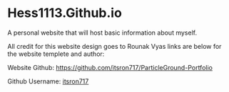 # Hess1113.Github.io
 A personal website that will host basic information about myself.
 
 All credit for this website design goes to Rounak Vyas links are below for the website templete and author:
 
 Website Github: https://github.com/itsron717/ParticleGround-Portfolio
 
 Github Username: [itsron717](https://github.com/itsron717)
